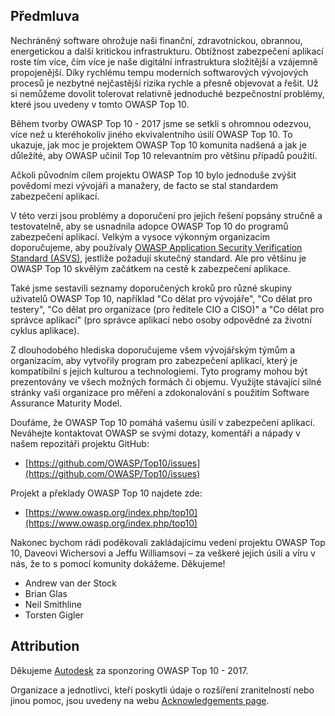 ## Předmluva

Nechráněný software ohrožuje naši finanční, zdravotnickou, obrannou, energetickou a další kritickou infrastrukturu. Obtížnost zabezpečení aplikací roste tím více,
čím více je naše digitální infrastruktura složitější a vzájemně propojenější. Díky rychlému tempu moderních softwarových vývojových procesů je nezbytné nejčastější rizika rychle a přesně objevovat a řešit. Už si nemůžeme dovolit tolerovat relativně jednoduché bezpečnostní problémy, které jsou uvedeny v tomto OWASP Top 10.

Během tvorby OWASP Top 10 - 2017 jsme se setkli s ohromnou odezvou, více než u kteréhokoliv jiného ekvivalentního úsilí OWASP Top 10. To ukazuje, jak moc je projektem OWASP Top 10 komunita nadšená a jak je důležíté, aby OWASP učinil Top 10 relevantním pro většinu případů použití.

Ačkoli původním cílem projektu OWASP Top 10 bylo jednoduše zvýšit povědomí mezi vývojáři a manažery, de facto se stal standardem zabezpečení aplikací.

V této verzi jsou problémy a doporučení pro jejich řešení popsány stručně a testovatelně, aby se usnadnila adopce OWASP Top 10 do programů zabezpečení aplikací. Velkým a vysoce výkonným organizacím doporučujeme, aby používaly [OWASP Application Security Verification Standard (ASVS)](https://www.owasp.org/index.php/ASVS), jestliže požadují skutečný standard. Ale pro většinu je OWASP Top 10 skvělým začátkem na cestě k zabezpečení aplikace.

Také jsme sestavili seznamy doporučených kroků pro různé skupiny uživatelů OWASP Top 10, například "Co dělat pro vývojáře", "Co dělat pro testery", "Co dělat pro organizace (pro ředitele CIO a CISO)" a "Co dělat pro správce aplikací" (pro správce aplikací nebo osoby odpovědné za životní cyklus aplikace).

Z dlouhodobého hlediska doporučujeme všem vývojářským týmům a organizacím, aby vytvořily program pro zabezpečení aplikací, který je kompatibilní s jejich kulturou a technologiemi. Tyto programy mohou být prezentovány ve všech možných formách či objemu. Využijte stávající silné stránky vaši organizace pro měření a zdokonalování s použitím Software Assurance Maturity Model.

Doufáme, že OWASP Top 10 pomáhá vašemu úsilí v zabezpečení aplikací. Neváhejte kontaktovat OWASP se svými dotazy, komentáři a nápady v našem repozitáři projektu GitHub:

* [https://github.com/OWASP/Top10/issues](https://github.com/OWASP/Top10/issues)

Projekt a překlady OWASP Top 10 najdete zde:

* [https://www.owasp.org/index.php/top10](https://www.owasp.org/index.php/top10)


Nakonec bychom rádi poděkovali zakládajícímu vedení projektu OWASP Top 10, Daveovi Wichersovi a Jeffu Williamsovi – za veškeré jejich úsilí a víru v nás, že to s pomocí komunity dokážeme. Děkujeme!

* Andrew van der Stock
* Brian Glas
* Neil Smithline
* Torsten Gigler

## Attribution
Děkujeme [Autodesk](https://www.autodesk.com) za sponzoring OWASP Top 10 - 2017.

Organizace a jednotlivci, kteří poskytli údaje o rozšíření zranitelností nebo jinou pomoc, jsou uvedeny na webu [Acknowledgements page](0xd1-data-contributors.md).
